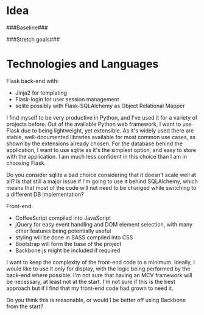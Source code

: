 Idea
=========

###Baseline###

###Stretch goals###



Technologies and Languages
====================

Flask back-end with:

  * Jinja2 for templating
  * Flask-login for user session management
  * sqlite possibly with Flask-SQLAlchemy as Object Relational Mapper
  
I find myself to be very productive in Python, and I've used it for a variety of projects before. Out of the available Python web framework, I want to use Flask due to being lightweight, yet extensible. As it's widely used there are stable, well-documented libraries available for most common use cases, as shown by the extensions already chosen. For the database behind the application, I want to use sqlite as it's the simplest option, and easy to store with the application. I am much less confident in this choice than I am in choosing Flask.

Do you consider sqlite a bad choice considering that it doesn't scale well at all? Is that still a major issue if I'm going to use it behind SQLAlchemy, which means that most of the code will not need to be changed while switching to a different DB implementation?
  

Front-end:

 * CoffeeScript compiled into JavaScript
 * jQuery for easy event handling and DOM element selection, with many other features being potentially useful
 * styling will be done in SASS compiled into CSS
 * Bootstrap will form the base of the project
 * Backbone.js might be included if required
 
I want to keep the complexity of the front-end code to a minimum. Ideally, I would like to use it only for display, with the logic being performed by the back-end where possible. I'm not sure that having an MCV framework will be necessary, at least not at the start. I'm not sure if this is the best approach but if I find that my front-end code had grown to need it.

Do you think this is reasonable, or would I be better off using Backbone from the start?



